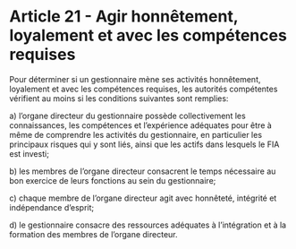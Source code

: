 # Article 21 - Agir honnêtement, loyalement et avec les compétences requises


Pour déterminer si un gestionnaire mène ses activités honnêtement, loyalement et avec les compétences requises, les autorités compétentes vérifient au moins si les conditions suivantes sont remplies:

a) l’organe directeur du gestionnaire possède collectivement les connaissances, les compétences et l’expérience adéquates pour être à même de comprendre les activités du gestionnaire, en particulier les principaux risques qui y sont liés, ainsi que les actifs dans lesquels le FIA est investi;

b) les membres de l’organe directeur consacrent le temps nécessaire au bon exercice de leurs fonctions au sein du gestionnaire;

c) chaque membre de l’organe directeur agit avec honnêteté, intégrité et indépendance d’esprit;

d) le gestionnaire consacre des ressources adéquates à l’intégration et à la formation des membres de l’organe directeur.
